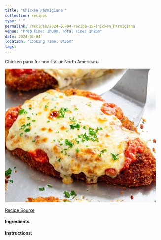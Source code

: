 ```yaml
---
title: "Chicken Parmigiana "
collection: recipes
type: " "
permalink: /recipes/2024-03-04-recipe-15-Chicken_Parmigiana
venue: "Prep Time: 1h00m, Total Time: 1h25m"
date: 2024-03-04
location: "Cooking Time: 0h55m"
tags: 
---
```


Chicken parm for non-Italian North Americans

![Poultry Parm](/images/Recipes_Chicken-Parm.jpg)

[Recipe Source](https://docs.google.com/document/d/150pesPlUpXjwzoGEW7X4BUQ1sS6HLA3xhlvFJVSC2ns/mobilebasic)

#### Ingredients


#### Instructions:
